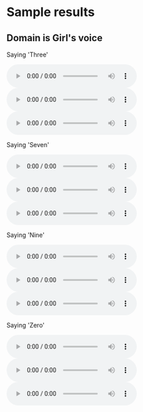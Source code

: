 # Sample results
## Domain is Girl's voice

Saying 'Three'

<audio controls="controls">
  Girl to Man (source)
  <source type="audio/wav" src="audio/G2M_S1(three).wav"></source>
  <p>source.</p>
</audio>

<audio controls="controls">
  Girl to Man (target)
  <source type="audio/wav" src="audio/G2M_T1(three).wav"></source>
  <p>target.</p>
</audio>

<audio controls="controls">
  Girl to Man (predict)
  <source type="audio/wav" src="audio/G2M_P1(three).wav"></source>
  <p>predict.</p>
</audio>


Saying 'Seven'

<audio controls="controls">
  Girl to Man (source)
  <source type="audio/wav" src="audio/G2M_S2(seven).wav"></source>
  <p>source.</p>
</audio>

<audio controls="controls">
  Girl to Man (target)
  <source type="audio/wav" src="audio/G2M_T2(seven).wav"></source>
  <p>target.</p>
</audio>

<audio controls="controls">
  Girl to Man (predict)
  <source type="audio/wav" src="audio/G2M_P2(seven).wav"></source>
  <p>predict.</p>
</audio>


Saying 'Nine'

<audio controls="controls">
  Girl to Man (source)
  <source type="audio/wav" src="audio/G2M_S3(nine).wav"></source>
  <p>source.</p>
</audio>

<audio controls="controls">
  Girl to Man (target)
  <source type="audio/wav" src="audio/G2M_T3(nine).wav"></source>
  <p>target.</p>
</audio>

<audio controls="controls">
  Girl to Man (predict)
  <source type="audio/wav" src="audio/G2M_P3(nine).wav"></source>
  <p>predict.</p>
</audio>


Saying 'Zero'

<audio controls="controls">
  Girl to Man (source)
  <source type="audio/wav" src="audio/G2M_S4(zero).wav"></source>
  <p>source.</p>
</audio>

<audio controls="controls">
  Girl to Man (target)
  <source type="audio/wav" src="audio/G2M_T4(zero).wav"></source>
  <p>target.</p>
</audio>

<audio controls="controls">
  Girl to Man (predict)
  <source type="audio/wav" src="audio/G2M_P4(zero).wav"></source>
  <p>predict.</p>
</audio>
